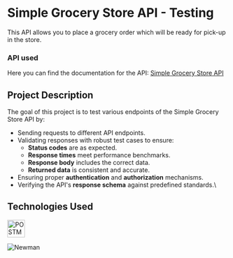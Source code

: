 # Simple Grocery Store API - Testing
This API allows you to place a grocery order which will be ready for pick-up in the store.
### API used
  Here you can find the documentation for the API:
  [Simple Grocery Store API](https://github.com/vdespa/Postman-Complete-Guide-API-Testing/blob/main/simple-grocery-store-api.md)
## Project Description
The goal of this project is to test various endpoints of the Simple Grocery Store API by:
*   Sending requests to different API endpoints.
*   Validating responses with robust test cases to ensure:
    *   **Status codes** are as expected.
    *   **Response times** meet performance benchmarks.
    *   **Response body** includes the correct data.
    *   **Returned data** is consistent and accurate.
*   Ensuring proper **authentication** and **authorization** mechanisms.
*   Verifying the API's **response schema** against predefined standards.\
  ##  Technologies Used
<a href="https://www.postman.com/"><img src="https://user-images.githubusercontent.com/25181517/192109061-e138ca71-337c-4019-8d42-4792fdaa7128.png" title="POSTMAN" alt="POSTMAN" width="40" height="40"/></a>

![Newman](https://img.shields.io/badge/Newman-Command_Line-brightgreen)
